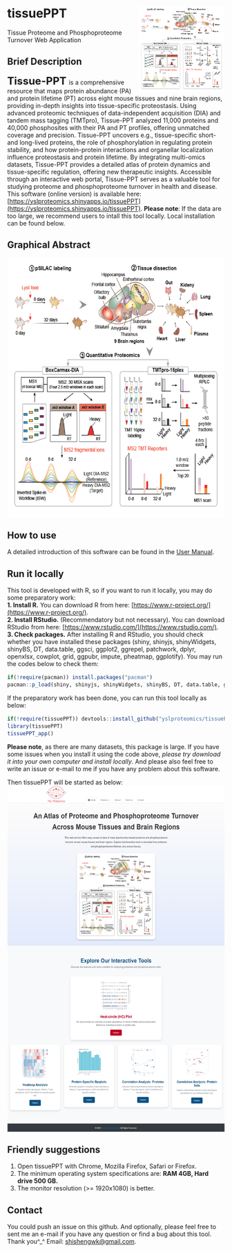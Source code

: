 # tissuePPT<img src="tissuePPTsy.png" align="right" height="200" width="200"/>
Tissue Proteome and Phosphoproteome Turnover Web Application

## Brief Description
**<font size='5'> Tissue-PPT </font>** is a comprehensive resource that maps protein abundance (PA) and protein lifetime (PT) across eight mouse tissues and nine brain regions, providing in-depth insights into tissue-specific proteostasis. Using advanced proteomic techniques of data-independent acquisition (DIA) and tandem mass tagging (TMTpro), Tissue-PPT analyzed 11,000 proteins and 40,000 phosphosites with their PA and PT profiles, offering unmatched coverage and precision. Tissue-PPT uncovers e.g., tissue-specific short- and long-lived proteins, the role of phosphorylation in regulating protein stability, and how protein-protein interactions and organellar localization influence proteostasis and protein lifetime. By integrating multi-omics datasets, Tissue-PPT provides a detailed atlas of protein dynamics and tissue-specific regulation, offering new therapeutic insights. Accessible through an interactive web portal, Tissue-PPT serves as a valuable tool for studying proteome and phosphoproteome turnover in health and disease. This software (online version) is available here: [https://yslproteomics.shinyapps.io/tissuePPT](https://yslproteomics.shinyapps.io/tissuePPT). **Please note**: If the data are too large, we recommend users to intall this tool locally. Local installation can be found below.

## Graphical Abstract
<img src="tissuePPTsy.png" align="center" height="600" width="617"/>

## How to use
A detailed introduction of this software can be found in the [User Manual](https://github.com/yslproteomics/tissuePPT/blob/main/tissuePPT.UserManual.pdf).

## Run it locally
This tool is developed with R, so if you want to run it locally, you may do some preparatory work:  
**1. Install R.** You can download R from here: [https://www.r-project.org/](https://www.r-project.org/).  
**2. Install RStudio.** (Recommendatory but not necessary). You can download RStudio from here: [https://www.rstudio.com/](https://www.rstudio.com/).  
**3. Check packages.** After installing R and RStudio, you should check whether you have installed these packages (shiny, shinyjs, shinyWidgets, shinyBS, DT, data.table, ggsci, ggplot2, ggrepel, patchwork, dplyr, openxlsx, cowplot, grid, ggpubr, impute, pheatmap, ggplotify). You may run the codes below to check them:  

```r
if(!require(pacman)) install.packages("pacman")
pacman::p_load(shiny, shinyjs, shinyWidgets, shinyBS, DT, data.table, ggsci, ggplot2, ggrepel, patchwork, dplyr, openxlsx, cowplot, grid, ggpubr, impute, pheatmap, ggplotify)
```

If the preparatory work has been done, you can run this tool locally as below:
```r
if(!require(tissuePPT)) devtools::install_github("yslproteomics/tissuePPT")
library(tissuePPT)
tissuePPT_app()
```

**Please note**, as there are many datasets, this package is large. If you have some issues when you install it using the code above, _please try download it into your own computer and install locally_. And please also feel free to write an issue or e-mail to me if you have any problem about this software.

Then tissuePPT will be started as below:  
<img src="homepage.png" align="center" height="800" width="571"/>
<br>

## Friendly suggestions
1. Open tissuePPT with Chrome, Mozilla Firefox, Safari or Firefox.
2. The minimum operating system specifications are: **RAM 4GB, Hard drive 500 GB.**
3. The monitor resolution (>= 1920x1080) is better.

## Contact
You could push an issue on this github. And optionally, please feel free to sent me an e-mail if you have any question or find a bug about this tool. Thank you^_^
Email: shishengwk@gmail.com.


